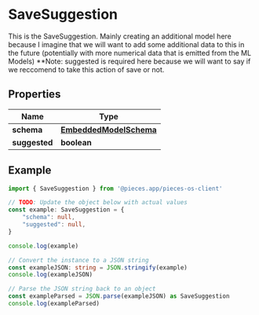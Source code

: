 
# SaveSuggestion

This is the SaveSuggestion. Mainly creating an additional model here because I imagine that we will want to add some additional data to this in the future (potentially with more numerical data that is emitted from the ML Models)  **Note: suggested is required here because we will want to say if we reccomend to take this action of save or not.

## Properties

Name | Type
------------ | -------------
**schema** | [**EmbeddedModelSchema**](EmbeddedModelSchema)
**suggested** | **boolean**

## Example

```typescript
import { SaveSuggestion } from '@pieces.app/pieces-os-client'

// TODO: Update the object below with actual values
const example: SaveSuggestion = {
    "schema": null,
    "suggested": null,
}

console.log(example)

// Convert the instance to a JSON string
const exampleJSON: string = JSON.stringify(example)
console.log(exampleJSON)

// Parse the JSON string back to an object
const exampleParsed = JSON.parse(exampleJSON) as SaveSuggestion
console.log(exampleParsed)
```


